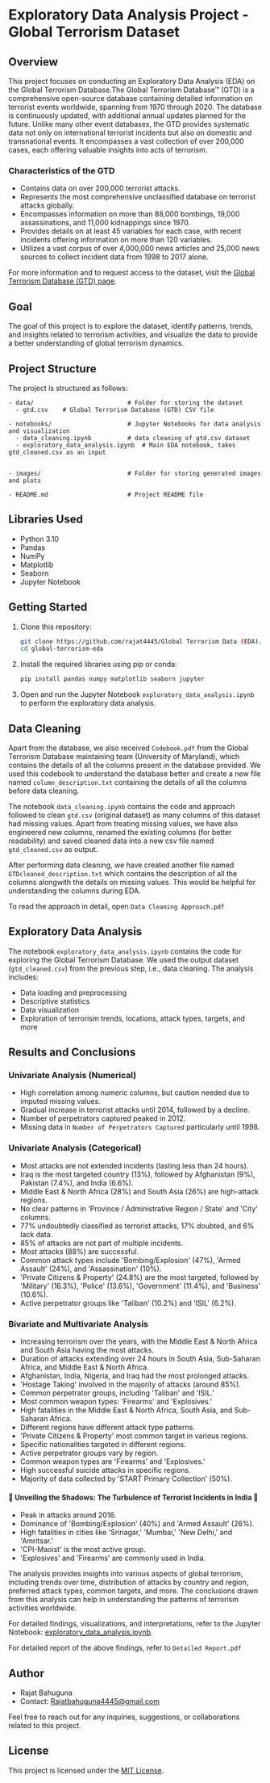 # Exploratory Data Analysis Project - Global Terrorism Dataset

## Overview

This project focuses on conducting an Exploratory Data Analysis (EDA) on the Global Terrorism Database.The Global Terrorism Database™ (GTD) is a comprehensive open-source database containing detailed information on terrorist events worldwide, spanning from 1970 through 2020. The database is continuously updated, with additional annual updates planned for the future. Unlike many other event databases, the GTD provides systematic data not only on international terrorist incidents but also on domestic and transnational events. It encompasses a vast collection of over 200,000 cases, each offering valuable insights into acts of terrorism.

### Characteristics of the GTD

- Contains data on over 200,000 terrorist attacks.
- Represents the most comprehensive unclassified database on terrorist attacks globally.
- Encompasses information on more than 88,000 bombings, 19,000 assassinations, and 11,000 kidnappings since 1970.
- Provides details on at least 45 variables for each case, with recent incidents offering information on more than 120 variables.
- Utilizes a vast corpus of over 4,000,000 news articles and 25,000 news sources to collect incident data from 1998 to 2017 alone.

For more information and to request access to the dataset, visit the [Global Terrorism Database (GTD) page](https://www.start.umd.edu/gtd/about/).

## Goal

The goal of this project is to explore the dataset, identify patterns, trends, and insights related to terrorism activities, and visualize the data to provide a better understanding of global terrorism dynamics.

## Project Structure

The project is structured as follows:

```
- data/                          # Folder for storing the dataset
  - gtd.csv    # Global Terrorism Database (GTD) CSV file
  
- notebooks/                     # Jupyter Notebooks for data analysis and visualization
  - data_cleaning.ipynb          # data cleaning of gtd.csv dataset
  - exploratory_data_analysis.ipynb  # Main EDA notebook, takes gtd_cleaned.csv as an input
  
  
- images/                        # Folder for storing generated images and plots
  
- README.md                      # Project README file
```

## Libraries Used

- Python 3.10
- Pandas
- NumPy
- Matplotlib
- Seaborn
- Jupyter Notebook

## Getting Started

1. Clone this repository:

   ```bash
   git clone https://github.com/rajat4445/Global Terrorism Data (EDA).git
   cd global-terrorism-eda
   ```

2. Install the required libraries using pip or conda:

   ```bash
   pip install pandas numpy matplotlib seaborn jupyter
   ```

3. Open and run the Jupyter Notebook `exploratory_data_analysis.ipynb` to perform the exploratory data analysis.

## Data Cleaning

Apart from the database, we also received `Codebook.pdf` from the Global Terrorism Database maintaining team (University of Maryland), which contains the details of all the columns present in the database provided. We used this codebook to understand the database better and create a new file named `column_description.txt` containing the details of all the columns before data cleaning.

The notebook `data_cleaning.ipynb` contains the code and approach followed to clean `gtd.csv` (original dataset) as many columns of this dataset had missing values. Apart from treating missing values, we have also engineered new columns, renamed the existing columns (for better readability) and saved cleaned data into a new csv file named `gtd_cleaned.csv` as output. 

After performing data cleaning, we have created another file named `GTDcleaned_description.txt` which contains the description of all the columns alongwith the details on missing values. This would be helpful for understanding the columns during EDA.

To read the approach in detail, open `Data Cleaning Approach.pdf`

## Exploratory Data Analysis

The notebook `exploratory_data_analysis.ipynb` contains the code for exploring the Global Terrorism Database. We used the output dataset (`gtd_cleaned.csv`) from the previous step, i.e., data cleaning.  The analysis includes:

- Data loading and preprocessing
- Descriptive statistics
- Data visualization
- Exploration of terrorism trends, locations, attack types, targets, and more

## Results and Conclusions

### Univariate Analysis (Numerical)

- High correlation among numeric columns, but caution needed due to imputed missing values.
- Gradual increase in terrorist attacks until 2014, followed by a decline.
- Number of perpetrators captured peaked in 2012.
- Missing data in `Number of Perpetrators Captured` particularly until 1998.

### Univariate Analysis (Categorical)

- Most attacks are not extended incidents (lasting less than 24 hours).
- Iraq is the most targeted country (13%), followed by Afghanistan (9%), Pakistan (7.4%), and India (6.6%).
- Middle East & North Africa (28%) and South Asia (26%) are high-attack regions.
- No clear patterns in 'Province / Administrative Region / State' and 'City' columns.
- 77% undoubtedly classified as terrorist attacks, 17% doubted, and 6% lack data.
- 85% of attacks are not part of multiple incidents.
- Most attacks (88%) are successful.
- Common attack types include 'Bombing/Explosion' (47%), 'Armed Assault' (24%), and 'Assassination' (10%).
- 'Private Citizens & Property' (24.8%) are the most targeted, followed by 'Military' (16.3%), 'Police' (13.6%), 'Government' (11.4%), and 'Business' (10.6%).
- Active perpetrator groups like 'Taliban' (10.2%) and 'ISIL' (6.2%).

### Bivariate and Multivariate Analysis

- Increasing terrorism over the years, with the Middle East & North Africa and South Asia having the most attacks.
- Duration of attacks extending over 24 hours in South Asia, Sub-Saharan Africa, and Middle East & North Africa.
- Afghanistan, India, Nigeria, and Iraq had the most prolonged attacks.
- 'Hostage Taking' involved in the majority of attacks (around 85%).
- Common perpetrator groups, including 'Taliban' and 'ISIL.'
- Most common weapon types: 'Firearms' and 'Explosives.'
- High fatalities in the Middle East & North Africa, South Asia, and Sub-Saharan Africa.
- Different regions have different attack type patterns.
- 'Private Citizens & Property' most common target in various regions.
- Specific nationalities targeted in different regions.
- Active perpetrator groups vary by region.
- Common weapon types are 'Firearms' and 'Explosives.'
- High successful suicide attacks in specific regions.
- Majority of data collected by 'START Primary Collection' (50%).

####  🌟 Unveiling the Shadows: The Turbulence of Terrorist Incidents in India 🌟

- Peak in attacks around 2016.
- Dominance of 'Bombing/Explosion' (40%) and 'Armed Assault' (26%).
- High fatalities in cities like 'Srinagar,' 'Mumbai,' 'New Delhi,' and 'Amritsar.'
- 'CPI-Maoist' is the most active group.
- 'Explosives' and 'Firearms' are commonly used in India.

The analysis provides insights into various aspects of global terrorism, including trends over time, distribution of attacks by country and region, preferred attack types, common targets, and more. The conclusions drawn from this analysis can help in understanding the patterns of terrorism activities worldwide.

For detailed findings, visualizations, and interpretations, refer to the Jupyter Notebook: [exploratory_data_analysis.ipynb](notebooks/exploratory_data_analysis.ipynb).

For detailed report of the above findings, refer to `Detailed Report.pdf`

## Author

- Rajat Bahuguna
- Contact: Rajatbahuguna4445@gmail.com

Feel free to reach out for any inquiries, suggestions, or collaborations related to this project.

## License

This project is licensed under the [MIT License](LICENSE).
